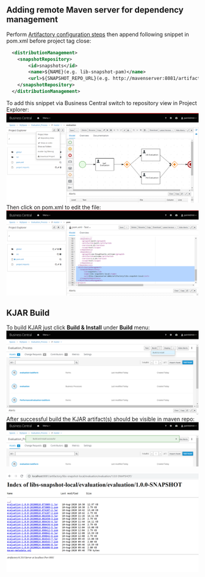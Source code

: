 ## Adding remote Maven server for dependency management
Perform [Artifactory configuration steps](/docker) then append following snippet in pom.xml before project tag close:
```XML
  <distributionManagement>
    <snapshotRepository>
        <id>snapshots</id>
        <name>${NAME}(e.g. lib-snapshot-pam)</name>
        <url>${SNAPSHOT_REPO_URL}(e.g. http://mavenserver:8081/artifactory/libs-snapshot-local)</url>
    </snapshotRepository>
  </distributionManagement>
```
To add this snippet via Business Central switch to repository view in Project Explorer:
![BC-1](/doc/images/bc_1.png)
Then click on pom.xml to edit the file:
![BC-2](/doc/images/bc_2.png)

## KJAR Build
To build KJAR just click **Build & Install** under **Build** menu:
![BC-3](/doc/images/bc_3.png)
After successful build the KJAR artifact(s) should be visible in maven repo:
![BC-4](/doc/images/bc_4.png)

![maven_repo](/doc/images/maven_repo.png)
